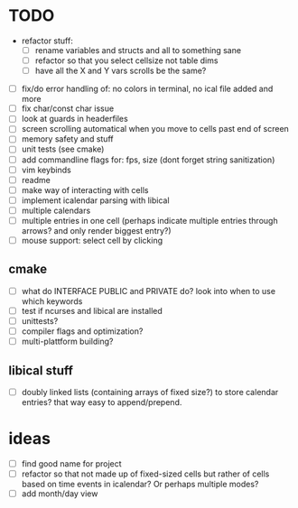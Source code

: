 # TODO
* refactor stuff:
    * [ ] rename variables and structs and all to something sane
    * [ ] refactor so that you select cellsize not table dims
    * [ ] have all the X and Y vars scrolls be the same?
* [ ] fix/do error handling of: no colors in terminal, no ical file added and more
* [ ] fix char/const char issue
* [ ] look at guards in headerfiles
* [ ] screen scrolling automatical when you move to cells past end of screen 
* [ ] memory safety and stuff
* [ ] unit tests (see cmake)
* [ ] add commandline flags for: fps, size (dont forget string sanitization)
* [ ] vim keybinds
* [ ] readme
* [ ] make way of interacting with cells
* [ ] implement icalendar parsing with libical
* [ ] multiple calendars
* [ ] multiple entries in one cell (perhaps indicate multiple entries through arrows? and only render biggest entry?)
* [ ] mouse support: select cell by clicking

## cmake
* [ ] what do INTERFACE PUBLIC and PRIVATE do? look into when to use which keywords
* [ ] test if ncurses and libical are installed
* [ ] unittests?
* [ ] compiler flags and optimization?
* [ ] multi-plattform building?

## libical stuff
* [ ] doubly linked lists (containing arrays of fixed size?) to store calendar entries? that way easy to append/prepend.

# ideas
* [ ] find good name for project
* [ ] refactor so that not made up of fixed-sized cells but rather of cells based on time events in icalendar? Or perhaps multiple modes? 
* [ ] add month/day view

